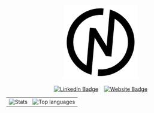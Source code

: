 <p align="center">
  <picture>
    <source media="(prefers-color-scheme: dark)" srcset="https://github.com/nicholasodonnell/nicholasodonnell.com/raw/main/logo-dark.svg">
    <source media="(prefers-color-scheme: light)" srcset="https://github.com/nicholasodonnell/nicholasodonnell.com/raw/main/logo-light.svg">
    <img src="https://github.com/nicholasodonnell/nicholasodonnell.com/raw/main/logo-light.svg" width="200px">
  </picture>
</p>

<p align="center">
  <a href="https://www.linkedin.com/in/nicholasodo/" target="_blank"><img src="https://img.shields.io/badge/LinkedIn-blue?style=for-the-badge&logo=linkedin&logoColor=white" alt="LinkedIn Badge" /></a>
  &nbsp;&nbsp;
  <a href="https://nicholasodonnell.com" target="_blank"><img src="https://img.shields.io/badge/Website-100000?style=for-the-badge&logo=&logoColor=white&labelColor=white&color=333333" alt="Website Badge" /></a>
</p>

<table align="center">
  <tr>
    <td valign="top">
      <img src="https://github-readme-stats.vercel.app/api?username=nicholasodonnell&theme=transparent&show_icons=true&hide_border=true&count_private=true" alt="Stats" />
    </td>
    <td valign="top">
      <img src="https://github-readme-stats.vercel.app/api/top-langs/?username=nicholasodonnell&theme=transparent&show_icons=true&hide_border=true&layout=compact" alt="Top languages" />
    </td>
  </tr>
</table>
